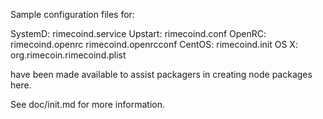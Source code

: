 Sample configuration files for:

SystemD: rimecoind.service
Upstart: rimecoind.conf
OpenRC:  rimecoind.openrc
         rimecoind.openrcconf
CentOS:  rimecoind.init
OS X:    org.rimecoin.rimecoind.plist

have been made available to assist packagers in creating node packages here.

See doc/init.md for more information.
